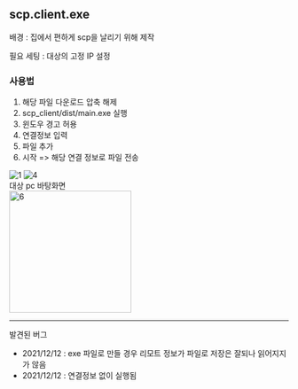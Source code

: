 ## scp.client.exe

배경 : 집에서 편하게 scp을 날리기 위해 제작 <br>

필요 세팅 : 대상의 고정 IP 설정

### 사용법

1. 해당 파일 다운로드 압축 해제
2. scp_client/dist/main.exe 실행
3. 윈도우 경고 허용
4. 연결정보 입력 
5. 파일 추가
6. 시작 => 해당 연결 정보로 파일 전송

![1](https://user-images.githubusercontent.com/30226433/145715337-c13c9e37-b22e-49f9-9359-76a3b32117c6.JPG)
![4](https://user-images.githubusercontent.com/30226433/145715423-60bff9a9-d3f5-4ad1-beb6-7bc0d34699d4.JPG)
<br>대상 pc 바탕화면<br>
<img width="220" alt="6" src="https://user-images.githubusercontent.com/30226433/145715740-03f967b1-cb01-4610-855b-de53f386cf45.png">

<hr>

발견된 버그

- 2021/12/12 : exe 파일로 만들 경우 리모트 정보가 파일로 저장은 잘되나 읽어지지가 않음 <br/>
- 2021/12/12 : 연결정보 없이 실행됨
